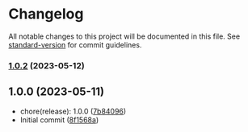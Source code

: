 # Changelog

All notable changes to this project will be documented in this file. See [standard-version](https://github.com/conventional-changelog/standard-version) for commit guidelines.

### [1.0.2](https://github.com/neko2891/demo-project-for-conventional-changelog/compare/v1.0.1...v1.0.2) (2023-05-12)

## 1.0.0 (2023-05-11)

* chore(release): 1.0.0 ([7b84096](https://github.com/neko2891/demo-project-for-conventional-changelog/commit/7b84096))
* Initial commit ([8f1568a](https://github.com/neko2891/demo-project-for-conventional-changelog/commit/8f1568a))
